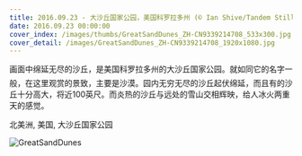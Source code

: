 ```yaml
---
title: 2016.09.23 - 大沙丘国家公园，美国科罗拉多州 (© Ian Shive/Tandem Stills + Motion)
date: 2016.09.23 00:00:00
cover_index: /images/thumbs/GreatSandDunes_ZH-CN9339214708_533x300.jpg
cover_detail: /images/GreatSandDunes_ZH-CN9339214708_1920x1080.jpg
---
```


画面中绵延无尽的沙丘，是美国科罗拉多州的大沙丘国家公园。就如同它的名字一般，在这里观赏的景致，主要是沙漠。园内无穷无尽的沙丘起伏绵延，而且有的沙丘十分高大，将近100英尺。而炎热的沙丘与远处的雪山交相辉映，给人冰火两重天的感觉。

北美洲, 美国, 大沙丘国家公园

![GreatSandDunes](/images/GreatSandDunes_ZH-CN9339214708_1920x1080.jpg)
